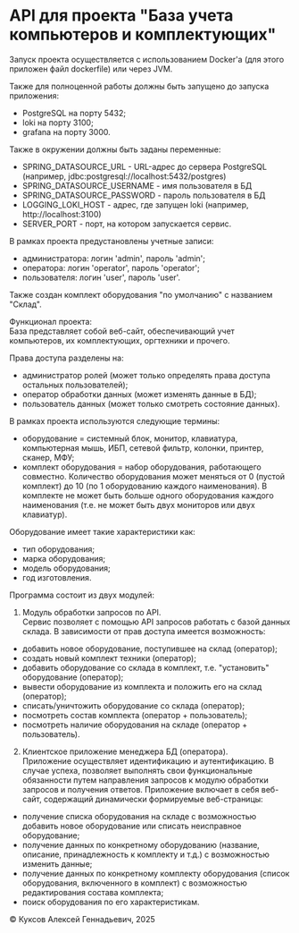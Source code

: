 # API для проекта "База учета компьютеров и комплектующих"

Запуск проекта осуществляется с использованием Docker'а (для этого приложен файл dockerfile) или через JVM.

Также для полноценной работы должны быть запущено до запуска приложения:  
 - PostgreSQL на порту 5432;  
 - loki на порту 3100;
 - grafana на порту 3000.

Также в окружении должны быть заданы переменные:  
 - SPRING_DATASOURCE_URL - URL-адрес до сервера PostgreSQL (например, jdbc:postgresql://localhost:5432/postgres)
 - SPRING_DATASOURCE_USERNAME - имя пользователя в БД
 - SPRING_DATASOURCE_PASSWORD - пароль пользователя в БД 
 - LOGGING_LOKI_HOST - адрес, где запущен loki (например, http://localhost:3100)
 - SERVER_PORT - порт, на котором запускается сервис.

В рамках проекта предустановлены учетные записи:
- администратора: логин 'admin', пароль 'admin';
- оператора: логин 'operator', пароль 'operator';
- пользователя: логин 'user', пароль 'user'.

Также создан комплект оборудования "по умолчанию" с названием "Склад".


Функционал проекта:  
База представляет собой веб-сайт, обеспечивающий учет компьютеров, их комплектующих, оргтехники и прочего.  

Права доступа разделены на:  
- администратор ролей (может только определять права доступа остальных пользователей);  
- оператор обработки данных (может изменять данные в БД);  
- пользователь данных (может только смотреть состояние данных).  

В рамках проекта используются следующие термины:
- оборудование = системный блок, монитор, клавиатура, компьютерная мышь, ИБП, сетевой фильтр, колонки, принтер,
сканер, МФУ;
- комплект оборудования = набор оборудования, работающего совместно. Количество оборудования может меняться от 
0 (пустой комплект) до 10 (по 1 оборудованию каждого наименования). В комплекте не может быть больше одного оборудования
каждого наименования (т.е. не может быть двух мониторов или двух клавиатур).  

Оборудование имеет такие характеристики как:  
- тип оборудования;  
- марка оборудования;  
- модель оборудования;  
- год изготовления.

Программа состоит из двух модулей:  
1. Модуль обработки запросов по API.   
Сервис позволяет с помощью API запросов работать с базой данных склада. В зависимости от прав доступа 
имеется возможность:  
- добавить новое оборудование, поступившее на склад (оператор);  
- создать новый комплект техники (оператор);  
- добавить оборудование со склада в комплект, т.е. "установить" оборудование (оператор);  
- вывести оборудование из комплекта и положить его на склад (оператор);  
- списать/уничтожить оборудование со склада (оператор);  
- посмотреть состав комплекта (оператор + пользователь);  
- посмотреть наличие оборудования на складе (оператор + пользователь).

2. Клиентское приложение менеджера БД (оператора).  
Приложение осуществляет идентификацию и аутентификацию. В случае успеха, позволяет выполнять свои 
функциональные обязанности путем направления запросов к модулю обработки запросов и получения ответов. 
Приложение включает в себя веб-сайт, содержащий динамически формируемые веб-страницы:  
- получение списка оборудования на складе с возможностью добавить новое оборудование или списать неисправное 
оборудование;
- получение данных по конкретному оборудованию (название, описание, принадлежность к комплекту и т.д.) с возможностью
изменить данные;
- получение данных по конкретному комплекту оборудования (список оборудования, включенного в комплект) с возможностью
редактирования состава комплекта;
- поиск оборудования по его характеристикам.



&copy; Куксов Алексей Геннадьевич, 2025 